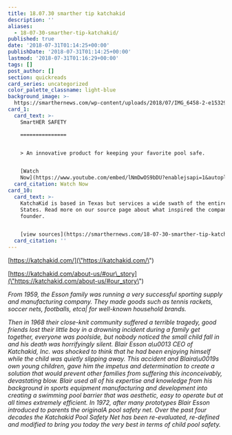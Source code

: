 ```yaml
---
title: 18.07.30 smarther tip katchakid
description: ''
aliases:
  - 18-07-30-smarther-tip-katchakid/
published: true
date: '2018-07-31T01:14:25+00:00'
publishDate: '2018-07-31T01:14:25+00:00'
lastmod: '2018-07-31T01:16:29+00:00'
tags: []
post_author: []
section: quickreads
card_series: uncategorized
color_palette_classname: light-blue
background_image: >-
  https://smarthernews.com/wp-content/uploads/2018/07/IMG_6458-2-e1532999214779-scaled.jpg
card_1:
  card_text: >-
    SmartHER SAFETY

    ===============


    > An innovative product for keeping your favorite pool safe.


    [Watch
    Now](https://www.youtube.com/embed/lNmDwOS9bDU?enablejsapi=1&autoplay=1&rel=0)
  card_citation: Watch Now
card_10:
  card_text: >-
    KatchaKid is based in Texas but services a wide swath of the entire United
    States. Read more on our source page about what inspired the company's
    founder.


    [view sources](https://smarthernews.com/18-07-30-smarther-tip-katchakid/)
  card_citation: ''
---
```

[https://katchakid.com/](\"https://katchakid.com/\")

[https://katchakid.com/about-us/#our\_story](\"https://katchakid.com/about-us/#our_story\")

_From 1959, the Esson family was running a very successful sporting supply and manufacturing company. They made goods such as tennis rackets, soccer nets, footballs, etca| for well-known household brands._

_Then in 1968 their close-knit community suffered a terrible tragedy, good friends lost their little boy in a drowning incident during a family get together, everyone was poolside, but nobody noticed the small child fall in and his death was horrifyingly silent. Blair Esson a\\u0013 CEO of Katchakid, Inc. was shocked to think that he had been enjoying himself while the child was quietly slipping away. This accident and Blaira\\u0019s own young children, gave him the impetus and determination to create a solution that would prevent other families from suffering this inconceivably, devastating blow. Blair used all of his expertise and knowledge from his background in sports equipment manufacturing and development into creating a swimming pool barrier that was aesthetic, easy to operate but at all times extremely efficient. In 1972, after many prototypes Blair Esson introduced to parents the originalA pool safety net. Over the past four decades the Katchakid Pool Safety Net has been re-evaluated, re-defined and modified to bring you today the very best in terms of child pool safety._